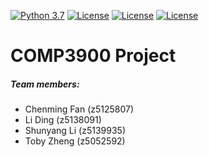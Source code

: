 [![Python 3.7](https://img.shields.io/badge/python-3.7-blue.svg)](https://www.python.org/downloads/release/python-370/) [![License](https://img.shields.io/badge/License-Flask-blue.svg)](https://flask.palletsprojects.com/en/1.1.x/) [![License](https://img.shields.io/badge/License-Angular%202-blue.svg)](https://angular.io/) [![License](https://img.shields.io/badge/License-Flask%20Restful%20API-blue.svg)](https://flask-restful.readthedocs.io/en/latest/)



# COMP3900 Project

##### Team members:

- Chenming Fan (z5125807) 
- Li Ding (z5138091)
- Shunyang Li (z5139935)
- Toby Zheng (z5052592)

